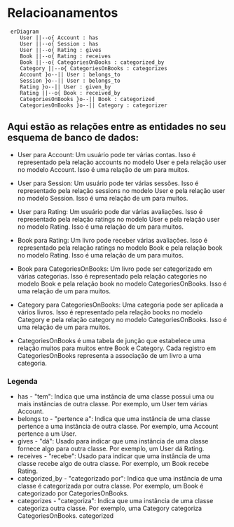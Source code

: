 # Relacioanamentos

```mermaid
 erDiagram
    User ||--o{ Account : has
    User ||--o{ Session : has
    User ||--o{ Rating : gives
    Book ||--o{ Rating : receives
    Book ||--o{ CategoriesOnBooks : categorized_by
    Category ||--o{ CategoriesOnBooks : categorizes
    Account }o--|| User : belongs_to
    Session }o--|| User : belongs_to
    Rating }o--|| User : given_by
    Rating ||--o{ Book : received_by
    CategoriesOnBooks }o--|| Book : categorized
    CategoriesOnBooks }o--|| Category : categorizer
```

## Aqui estão as relações entre as entidades no seu esquema de banco de dados:

- User para Account: Um usuário pode ter várias contas. Isso é representado pela relação accounts no modelo User e pela relação user no modelo Account. Isso é uma relação de um para muitos.

- User para Session: Um usuário pode ter várias sessões. Isso é representado pela relação sessions no modelo User e pela relação user no modelo Session. Isso é uma relação de um para muitos.

- User para Rating: Um usuário pode dar várias avaliações. Isso é representado pela relação ratings no modelo User e pela relação user no modelo Rating. Isso é uma relação de um para muitos.

- Book para Rating: Um livro pode receber várias avaliações. Isso é representado pela relação ratings no modelo Book e pela relação book no modelo Rating. Isso é uma relação de um para muitos.

- Book para CategoriesOnBooks: Um livro pode ser categorizado em várias categorias. Isso é representado pela relação categories no modelo Book e pela relação book no modelo CategoriesOnBooks. Isso é uma relação de um para muitos.

- Category para CategoriesOnBooks: Uma categoria pode ser aplicada a vários livros. Isso é representado pela relação books no modelo Category e pela relação category no modelo CategoriesOnBooks. Isso é uma relação de um para muitos.

- CategoriesOnBooks é uma tabela de junção que estabelece uma relação muitos para muitos entre Book e Category. Cada registro em CategoriesOnBooks representa a associação de um livro a uma categoria.


### Legenda

- has - "tem": Indica que uma instância de uma classe possui uma ou mais instâncias de outra classe. Por exemplo, um User tem várias Account.
- belongs to - "pertence a": Indica que uma instância de uma classe pertence a uma instância de outra classe. Por exemplo, uma Account pertence a um User.
- gives - "dá": Usado para indicar que uma instância de uma classe fornece algo para outra classe. Por exemplo, um User dá Rating.
- receives - "recebe": Usado para indicar que uma instância de uma classe recebe algo de outra classe. Por exemplo, um Book recebe Rating.
- categorized_by - "categorizado por": Indica que uma instância de uma classe é categorizada por outra classe. Por exemplo, um Book é categorizado por CategoriesOnBooks.
- categorizes - "categoriza": Indica que uma instância de uma classe categoriza outra classe. Por exemplo, uma Category categoriza CategoriesOnBooks.
categorized 


